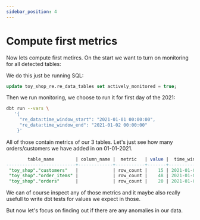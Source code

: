 ```yaml
---
sidebar_position: 4
---
```


# Compute first metrics

Now lets compute first metircs. On the start we want to turn on monitoring for all detected tables:

We do this just be running SQL:

```sql
update toy_shop_re.re_data_tables set actively_monitored = true;
```

Then we run monitoring, we choose to run it for first day of the 2021:


```bash
dbt run --vars \
   '{
     "re_data:time_window_start": "2021-01-01 00:00:00",
     "re_data:time_window_end": "2021-01-02 00:00:00"
    }'
```


All of those contain metrics of our 3 tables. Let's just see how many orders/customers we have added in on 01-01-2021.

```sql
        table_name        | column_name |  metric   | value |  time_window_start  |   time_window_end   |       computed_on
--------------------------+-------------+-----------+-------+---------------------+---------------------+--------------------------
 "toy_shop"."customers"   |             | row_count |    15 | 2021-01-01 00:00:00 | 2021-01-02 00:00:00 | 2021-07-15 11:36:50.7232
 "toy_shop"."order_items" |             | row_count |    48 | 2021-01-01 00:00:00 | 2021-01-02 00:00:00 | 2021-07-15 11:36:50.7232
 "toy_shop"."orders"      |             | row_count |    20 | 2021-01-01 00:00:00 | 2021-01-02 00:00:00 | 2021-07-15 11:36:50.7232
```

We can of course inspect any of those metrics and it maybe also really usefull to write dbt tests for values we expect in those.

But now let's focus on finding out if there are any anomalies in our data.